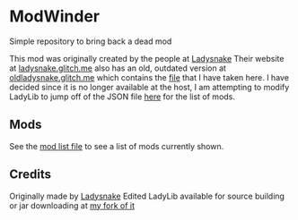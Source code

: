 # ModWinder
 Simple repository to bring back a dead mod

 This mod was originally created by the people at [Ladysnake](https://github.com/ladysnake)
 Their website at [ladysnake.glitch.me](https://ladysnake.glitch.me/) also has an old, outdated version at [oldladysnake.glitch.me](https://oldladysnake.glitch.me/) which contains the [file](https://oldladysnake.glitch.me/milksnake-bar-v2) that I have taken here. I have decided since it is no longer available at the host, I am attempting to modify LadyLib to jump off of the JSON file [here](/milksnakebar.json) for the list of mods.
## Mods
 See the [mod list file](/modlist.md) to see a list of mods currently shown.
## Credits
 Originally made by [Ladysnake](https://github.com/ladysnake)
 Edited LadyLib available for source building or jar downloading at [my fork of it](https://github.com/sschr15/LadyLib)
